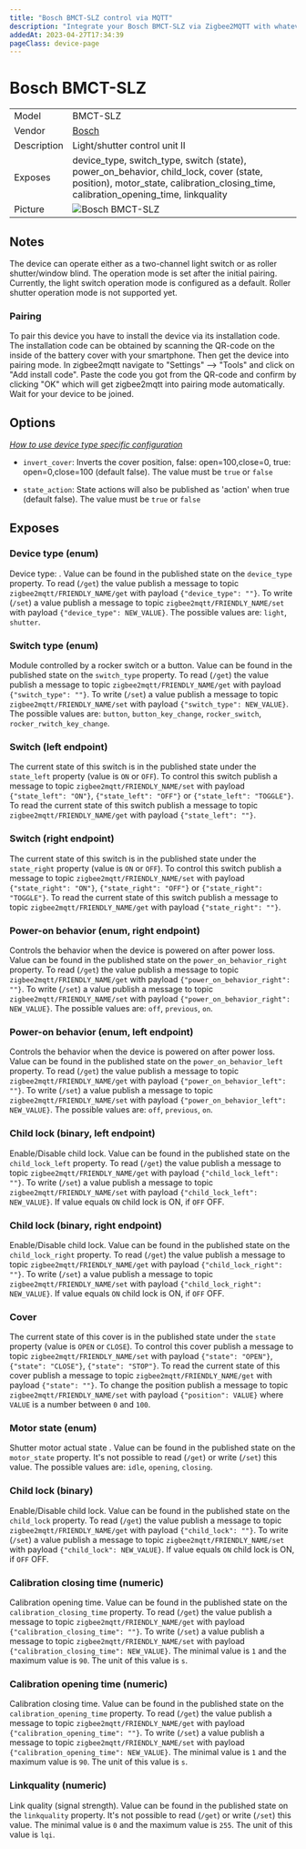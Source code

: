 ```yaml
---
title: "Bosch BMCT-SLZ control via MQTT"
description: "Integrate your Bosch BMCT-SLZ via Zigbee2MQTT with whatever smart home infrastructure you are using without the vendor's bridge or gateway."
addedAt: 2023-04-27T17:34:39
pageClass: device-page
---
```


<!-- !!!! -->
<!-- ATTENTION: This file is auto-generated through docgen! -->
<!-- You can only edit the "Notes"-Section between the two comment lines "Notes BEGIN" and "Notes END". -->
<!-- Do not use h1 or h2 heading within "## Notes"-Section. -->
<!-- !!!! -->

# Bosch BMCT-SLZ

|     |     |
|-----|-----|
| Model | BMCT-SLZ  |
| Vendor  | [Bosch](/supported-devices/#v=Bosch)  |
| Description | Light/shutter control unit II |
| Exposes | device_type, switch_type, switch (state), power_on_behavior, child_lock, cover (state, position), motor_state, calibration_closing_time, calibration_opening_time, linkquality |
| Picture | ![Bosch BMCT-SLZ](https://www.zigbee2mqtt.io/images/devices/BMCT-SLZ.jpg) |


<!-- Notes BEGIN: You can edit here. Add "## Notes" headline if not already present. -->
## Notes

The device can operate either as a two-channel light switch or as roller shutter/window blind. The operation mode is set after the initial pairing. Currently, the light switch operation mode is configured as a default. Roller shutter operation mode is not supported yet.

### Pairing
To pair this device you have to install the device via its installation code. The installation code can be obtained by scanning the QR-code on the inside of the battery cover with your smartphone. Then get the device into pairing mode. In zigbee2mqtt navigate to "Settings" --> "Tools" and click on "Add install code". Paste the code you got from the QR-code and confirm by clicking "OK" which will get zigbee2mqtt into pairing mode automatically. Wait for your device to be joined.
<!-- Notes END: Do not edit below this line -->



## Options
*[How to use device type specific configuration](../guide/configuration/devices-groups.md#specific-device-options)*

* `invert_cover`: Inverts the cover position, false: open=100,close=0, true: open=0,close=100 (default false). The value must be `true` or `false`

* `state_action`: State actions will also be published as 'action' when true (default false). The value must be `true` or `false`


## Exposes

### Device type (enum)
Device type: .
Value can be found in the published state on the `device_type` property.
To read (`/get`) the value publish a message to topic `zigbee2mqtt/FRIENDLY_NAME/get` with payload `{"device_type": ""}`.
To write (`/set`) a value publish a message to topic `zigbee2mqtt/FRIENDLY_NAME/set` with payload `{"device_type": NEW_VALUE}`.
The possible values are: `light`, `shutter`.

### Switch type (enum)
Module controlled by a rocker switch or a button.
Value can be found in the published state on the `switch_type` property.
To read (`/get`) the value publish a message to topic `zigbee2mqtt/FRIENDLY_NAME/get` with payload `{"switch_type": ""}`.
To write (`/set`) a value publish a message to topic `zigbee2mqtt/FRIENDLY_NAME/set` with payload `{"switch_type": NEW_VALUE}`.
The possible values are: `button`, `button_key_change`, `rocker_switch`, `rocker_rwitch_key_change`.

### Switch (left endpoint)
The current state of this switch is in the published state under the `state_left` property (value is `ON` or `OFF`).
To control this switch publish a message to topic `zigbee2mqtt/FRIENDLY_NAME/set` with payload `{"state_left": "ON"}`, `{"state_left": "OFF"}` or `{"state_left": "TOGGLE"}`.
To read the current state of this switch publish a message to topic `zigbee2mqtt/FRIENDLY_NAME/get` with payload `{"state_left": ""}`.

### Switch (right endpoint)
The current state of this switch is in the published state under the `state_right` property (value is `ON` or `OFF`).
To control this switch publish a message to topic `zigbee2mqtt/FRIENDLY_NAME/set` with payload `{"state_right": "ON"}`, `{"state_right": "OFF"}` or `{"state_right": "TOGGLE"}`.
To read the current state of this switch publish a message to topic `zigbee2mqtt/FRIENDLY_NAME/get` with payload `{"state_right": ""}`.

### Power-on behavior (enum, right endpoint)
Controls the behavior when the device is powered on after power loss.
Value can be found in the published state on the `power_on_behavior_right` property.
To read (`/get`) the value publish a message to topic `zigbee2mqtt/FRIENDLY_NAME/get` with payload `{"power_on_behavior_right": ""}`.
To write (`/set`) a value publish a message to topic `zigbee2mqtt/FRIENDLY_NAME/set` with payload `{"power_on_behavior_right": NEW_VALUE}`.
The possible values are: `off`, `previous`, `on`.

### Power-on behavior (enum, left endpoint)
Controls the behavior when the device is powered on after power loss.
Value can be found in the published state on the `power_on_behavior_left` property.
To read (`/get`) the value publish a message to topic `zigbee2mqtt/FRIENDLY_NAME/get` with payload `{"power_on_behavior_left": ""}`.
To write (`/set`) a value publish a message to topic `zigbee2mqtt/FRIENDLY_NAME/set` with payload `{"power_on_behavior_left": NEW_VALUE}`.
The possible values are: `off`, `previous`, `on`.

### Child lock (binary, left endpoint)
Enable/Disable child lock.
Value can be found in the published state on the `child_lock_left` property.
To read (`/get`) the value publish a message to topic `zigbee2mqtt/FRIENDLY_NAME/get` with payload `{"child_lock_left": ""}`.
To write (`/set`) a value publish a message to topic `zigbee2mqtt/FRIENDLY_NAME/set` with payload `{"child_lock_left": NEW_VALUE}`.
If value equals `ON` child lock is ON, if `OFF` OFF.

### Child lock (binary, right endpoint)
Enable/Disable child lock.
Value can be found in the published state on the `child_lock_right` property.
To read (`/get`) the value publish a message to topic `zigbee2mqtt/FRIENDLY_NAME/get` with payload `{"child_lock_right": ""}`.
To write (`/set`) a value publish a message to topic `zigbee2mqtt/FRIENDLY_NAME/set` with payload `{"child_lock_right": NEW_VALUE}`.
If value equals `ON` child lock is ON, if `OFF` OFF.

### Cover 
The current state of this cover is in the published state under the `state` property (value is `OPEN` or `CLOSE`).
To control this cover publish a message to topic `zigbee2mqtt/FRIENDLY_NAME/set` with payload `{"state": "OPEN"}`, `{"state": "CLOSE"}`, `{"state": "STOP"}`.
To read the current state of this cover publish a message to topic `zigbee2mqtt/FRIENDLY_NAME/get` with payload `{"state": ""}`.
To change the position publish a message to topic `zigbee2mqtt/FRIENDLY_NAME/set` with payload `{"position": VALUE}` where `VALUE` is a number between `0` and `100`.

### Motor state (enum)
Shutter motor actual state .
Value can be found in the published state on the `motor_state` property.
It's not possible to read (`/get`) or write (`/set`) this value.
The possible values are: `idle`, `opening`, `closing`.

### Child lock (binary)
Enable/Disable child lock.
Value can be found in the published state on the `child_lock` property.
To read (`/get`) the value publish a message to topic `zigbee2mqtt/FRIENDLY_NAME/get` with payload `{"child_lock": ""}`.
To write (`/set`) a value publish a message to topic `zigbee2mqtt/FRIENDLY_NAME/set` with payload `{"child_lock": NEW_VALUE}`.
If value equals `ON` child lock is ON, if `OFF` OFF.

### Calibration closing time (numeric)
Calibration opening time.
Value can be found in the published state on the `calibration_closing_time` property.
To read (`/get`) the value publish a message to topic `zigbee2mqtt/FRIENDLY_NAME/get` with payload `{"calibration_closing_time": ""}`.
To write (`/set`) a value publish a message to topic `zigbee2mqtt/FRIENDLY_NAME/set` with payload `{"calibration_closing_time": NEW_VALUE}`.
The minimal value is `1` and the maximum value is `90`.
The unit of this value is `s`.

### Calibration opening time (numeric)
Calibration closing time.
Value can be found in the published state on the `calibration_opening_time` property.
To read (`/get`) the value publish a message to topic `zigbee2mqtt/FRIENDLY_NAME/get` with payload `{"calibration_opening_time": ""}`.
To write (`/set`) a value publish a message to topic `zigbee2mqtt/FRIENDLY_NAME/set` with payload `{"calibration_opening_time": NEW_VALUE}`.
The minimal value is `1` and the maximum value is `90`.
The unit of this value is `s`.

### Linkquality (numeric)
Link quality (signal strength).
Value can be found in the published state on the `linkquality` property.
It's not possible to read (`/get`) or write (`/set`) this value.
The minimal value is `0` and the maximum value is `255`.
The unit of this value is `lqi`.

